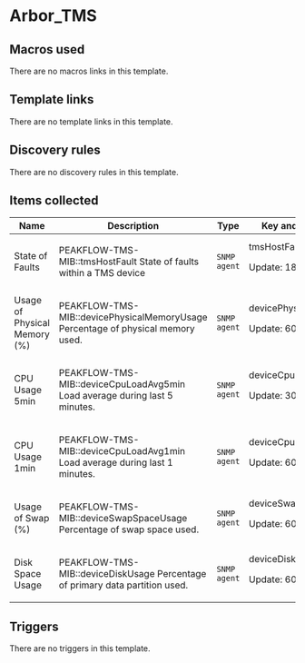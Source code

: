 # Arbor_TMS

## Macros used

There are no macros links in this template.

## Template links

There are no template links in this template.

## Discovery rules

There are no discovery rules in this template.

## Items collected

|Name|Description|Type|Key and additional info|
|----|-----------|----|----|
|State of Faults|<p>PEAKFLOW-TMS-MIB::tmsHostFault State of faults within a TMS device</p>|`SNMP agent`|tmsHostFault<p>Update: 1800</p>|
|Usage of Physical Memory (%)|<p>PEAKFLOW-TMS-MIB::devicePhysicalMemoryUsage Percentage of physical memory used.</p>|`SNMP agent`|devicePhysicalMemoryUsage<p>Update: 60</p>|
|CPU Usage 5min|<p>PEAKFLOW-TMS-MIB::deviceCpuLoadAvg5min Load average during last 5 minutes.</p>|`SNMP agent`|deviceCpuLoadAvg5min<p>Update: 300</p>|
|CPU Usage 1min|<p>PEAKFLOW-TMS-MIB::deviceCpuLoadAvg1min Load average during last 1 minutes.</p>|`SNMP agent`|deviceCpuLoadAvg1min<p>Update: 60</p>|
|Usage of Swap (%)|<p>PEAKFLOW-TMS-MIB::deviceSwapSpaceUsage Percentage of swap space used.</p>|`SNMP agent`|deviceSwapSpaceUsage<p>Update: 60</p>|
|Disk Space Usage|<p>PEAKFLOW-TMS-MIB::deviceDiskUsage Percentage of primary data partition used.</p>|`SNMP agent`|deviceDiskUsage<p>Update: 60</p>|
## Triggers

There are no triggers in this template.

